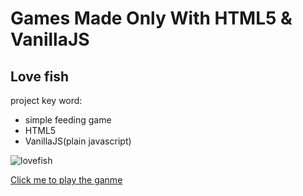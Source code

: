 # Games Made Only With HTML5 & VanillaJS

## Love fish

project key word:

* simple feeding game
* HTML5
* VanillaJS(plain javascript)

![lovefish](https://helloworld1661.github.io/HTML_GameProjects/public/images/lovefish.png)

[Click me to play the ganme](https://helloworld1661.github.io/HTML_GameProjects/myLoveFish/index.html)